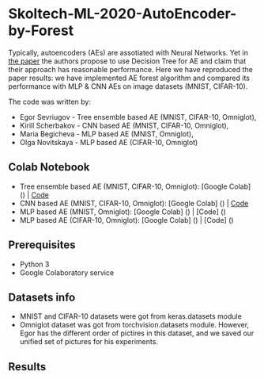 # Skoltech-ML-2020-AutoEncoder-by-Forest
Typically, autoencoders (AEs) are assotiated with Neural Networks. Yet in [the paper](https://arxiv.org/pdf/1709.09018.pdf) the authors propose to use Decision Tree for AE and claim that their approach has reasonable performance. Here we have reproduced the paper results: we have implemented AE forest algorithm and compared its performance with MLP &amp; CNN  AEs on image datasets (MNIST, CIFAR-10).

The code was written by:

- Egor Sevriugov - Tree ensemble based AE (MNIST, CIFAR-10, Omniglot), 
- Kirill Scherbakov - CNN based AE (MNIST, CIFAR-10, Omniglot), 
- Maria Begicheva - MLP based AE (MNIST, Omniglot),
- Olga Novitskaya - MLP based AE (CIFAR-10, Omniglot)

## Colab Notebook
- Tree ensemble based AE (MNIST, CIFAR-10, Omniglot): [Google Colab] () | [Code](https://github.com/Olga013/Skoltech-ML-2020-AutoEncoder-by-Forest/tree/master/eForest_models)
- CNN based AE (MNIST, CIFAR-10, Omniglot): [Google Colab] () | [Code](https://github.com/Olga013/Skoltech-ML-2020-AutoEncoder-by-Forest/tree/master/CNN_models)
- MLP based AE (MNIST, Omniglot): [Google Colab] () | [Code] ()
- MLP based AE (CIFAR-10, Omniglot): [Google Colab] () | [Code] ()

## Prerequisites
- Python 3
- Google Colaboratory service

## Datasets info
- MNIST and CIFAR-10 datasets were got from keras.datasets module
- Omniglot dataset was got from torchvision.datasets module. However, Egor has the different order of pictires in this dataset, and we saved our unified set of pictures for his experiments.

## Results

